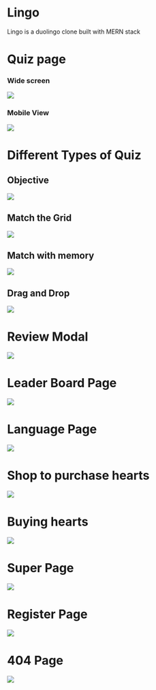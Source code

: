 # Lingo

Lingo is a duolingo clone built with MERN stack


# Quiz page

<h3>Wide screen</h3>
<img src="./frontend/src/assets/project-screenshot/quizPage.png">

<h3>Mobile View</h3>
<img src="./frontend/src/assets/project-screenshot/quizPageMobile.png">

# Different Types of Quiz

<h2>Objective</h2>
<img src="./frontend/src/assets/project-screenshot/quiz1.png">

<h2>Match the Grid</h2>
<img src="./frontend/src/assets/project-screenshot/quiz2.png">

<h2>Match with memory</h2>
<img src="./frontend/src/assets/project-screenshot/quiz3.png">


<h2>Drag and Drop</h2>
<img src="./frontend/src/assets/project-screenshot/quiz4.png">


# Review Modal
<img src="./frontend/src/assets/project-screenshot/reviewModal.png">




# Leader Board Page

<img src="./frontend/src/assets/project-screenshot/leaderBoardPage.png">

# Language Page
<img src="./frontend/src/assets/project-screenshot/languagePage.png">

# Shop to purchase hearts
<img src="./frontend/src/assets/project-screenshot/shopPage.png">

# Buying hearts
<img src="./frontend/src/assets/project-screenshot/buyingHearts.png">



# Super Page 
<img src="./frontend/src/assets/project-screenshot/superPage.png">

# Register Page
<img src="./frontend/src/assets/project-screenshot/register.png">

# 404 Page
<img src="./frontend/src/assets/project-screenshot/duo404.png">
